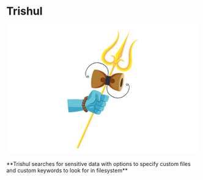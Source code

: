 # Trishul
<p align="center" >
  <img src="https://github.com/SxNade/Trishul/blob/main/extras/Triishul.webp" width="500"/>
</p>
**Trishul searches for sensitive data with options to specify custom files and custom keywords to look for in filesystem**

